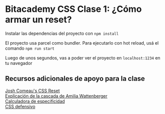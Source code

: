 # Bitacademy CSS Clase 1: ¿Cómo armar un reset?

Instalar las dependencias del proyecto con
`npm install`

El proyecto usa parcel como bundler. Para ejecutarlo con hot reload, usá el comando `npm run start`

Luego de unos segundos, vas a poder ver el proyecto en `localhost:1234` en tu navegador


## Recursos adicionales de apoyo para la clase

[Josh Comeau's CSS Reset](https://www.joshwcomeau.com/css/custom-css-reset/)  
[Explicación de la cascada de Amilia Wattenberger](https://wattenberger.com/blog/css-cascade)  
[Calculadora de especificidad](https://polypane.app/css-specificity-calculator/)  
[CSS defensivo](https://ishadeed.com/article/defensive-css/)  
